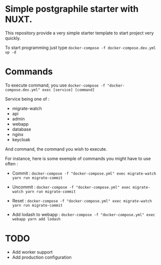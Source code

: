 # Simple postgraphile starter with NUXT.

This repository provide a very simple starter template to start project very quickly.

To start programming just type `docker-compose -f docker-compose.dev.yml up -d`

# Commands

To execute command, you use `docker-compose -f "docker-compose.dev.yml" exec [service] [command]`

Service being one of :
- migrate-watch
- api
- admin
- webapp
- database
- nginx
- keycloak

And command, the command you wish to execute.

For instance, here is some exemple of commands you might have to use often :

- Commit : `docker-compose -f "docker-compose.yml" exec migrate-watch yarn run migrate-commit`

- Uncommit : `docker-compose -f "docker-compose.yml" exec migrate-watch yarn run migrate-commit`

- Reset : `docker-compose -f "docker-compose.yml" exec migrate-watch yarn run migrate-commit`

- Add lodash to webapp : `docker-compose -f "docker-compose.yml" exec webapp yarn add lodash`

# TODO

- Add worker support
- Add production configuration
